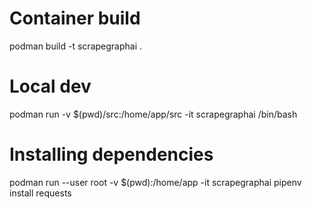 # Container build
podman build -t scrapegraphai .

# Local dev
podman run -v $(pwd)/src:/home/app/src -it scrapegraphai /bin/bash

# Installing dependencies
podman run --user root -v $(pwd):/home/app -it scrapegraphai pipenv install requests
